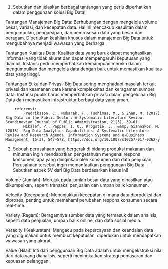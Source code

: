 1. Sebutkan dan jelaskan berbagai tantangan yang perlu diperhatikan dalam penggunaan solusi Big Data!

Tantangan Manajemen Big Data: Berhubungan dengan mengelola volume besar, variasi, dan kecepatan data. Hal ini mencakup kesulitan dalam pengumpulan, pengarsipan, dan pemrosesan data yang besar dan beragam. Diperlukan keahlian khusus dalam manajemen Big Data untuk mengubahnya menjadi wawasan yang berharga.

Tantangan Kualitas Data: Kualitas data yang buruk dapat menghasilkan informasi yang tidak akurat dan dapat mempengaruhi keputusan yang diambil. Instansi perlu memperhatikan kemampuan mereka dalam mengumpulkan dan mengelola data dengan baik untuk memastikan kualitas data yang tinggi.

Tantangan Etika dan Privasi: Big Data sering menghadapi masalah terkait privasi dan keamanan data karena kompleksitas dan keragaman sumber data. Instansi publik harus memperhatikan privasi dalam pengelolaan Big Data dan memastikan infrastruktur berbagi data yang aman.

        referensi:
            Fredriksson, C., Mubarak, F., Tuohimaa, M., & Zhan, M. (2017). Big Data in the Public Sector: A Systematic Literature Review. Scandinavian Journal of Public Administration, 21(3), 39–61.
            Mikalef, P., Pappas, I. O., Krogstie, J., &amp; Giannakos, M. (2018). Big Data Analytics Capabilities: A Systematic Literature Review and Research Agenda. Information Systems and e-Business Management, 16(3), 547–578. https://doi.org/10.1007/s10257-017-0362-y

2. Sebuah perusahaan yang bergerak di bidang produksi makanan dan minuman ingin mendapatkan pengetahuan mengenai respons konsumen, apa yang diinginkan oleh konsumen dan data penjualan. Perusahaan tersebut ingin memanfaatkan penggunaan Big Data. Sebutkan aspek 5V dari Big Data berdasarkan kasus ini!

Volume (Jumlah): Merujuk pada jumlah besar data yang dihasilkan atau dikumpulkan, seperti transaksi penjualan dan umpan balik konsumen.

Velocity (Kecepatan): Menunjukkan kecepatan di mana data diproduksi dan diproses, penting untuk memahami perubahan respons konsumen secara real-time.

Variety (Ragam): Beragamnya sumber data yang termasuk dalam analisis, seperti data penjualan, umpan balik online, dan data sosial media.

Veracity (Keakuratan): Mengacu pada kepercayaan dan keandalan data yang digunakan untuk membuat keputusan, diperlukan untuk mendapatkan wawasan yang akurat.

Value (Nilai): Inti dari penggunaan Big Data adalah untuk mengekstraksi nilai dari data yang dianalisis, seperti meningkatkan strategi pemasaran dan kepuasan pelanggan.